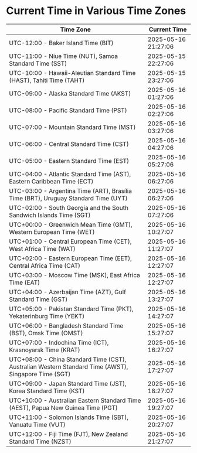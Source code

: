 # Current Time in Various Time Zones

| Time Zone | Current Time |
|-----------|--------------|
| UTC-12:00 - Baker Island Time (BIT) | 2025-05-16 21:27:06 |
| UTC-11:00 - Niue Time (NUT), Samoa Standard Time (SST) | 2025-05-15 22:27:06 |
| UTC-10:00 - Hawaii-Aleutian Standard Time (HAST), Tahiti Time (TAHT) | 2025-05-15 23:27:06 |
| UTC-09:00 - Alaska Standard Time (AKST) | 2025-05-16 01:27:06 |
| UTC-08:00 - Pacific Standard Time (PST) | 2025-05-16 02:27:06 |
| UTC-07:00 - Mountain Standard Time (MST) | 2025-05-16 03:27:06 |
| UTC-06:00 - Central Standard Time (CST) | 2025-05-16 04:27:06 |
| UTC-05:00 - Eastern Standard Time (EST) | 2025-05-16 05:27:06 |
| UTC-04:00 - Atlantic Standard Time (AST), Eastern Caribbean Time (ECT) | 2025-05-16 06:27:06 |
| UTC-03:00 - Argentina Time (ART), Brasília Time (BRT), Uruguay Standard Time (UYT) | 2025-05-16 06:27:06 |
| UTC-02:00 - South Georgia and the South Sandwich Islands Time (SGT) | 2025-05-16 07:27:06 |
| UTC±00:00 - Greenwich Mean Time (GMT), Western European Time (WET) | 2025-05-16 10:27:07 |
| UTC+01:00 - Central European Time (CET), West Africa Time (WAT) | 2025-05-16 11:27:07 |
| UTC+02:00 - Eastern European Time (EET), Central Africa Time (CAT) | 2025-05-16 12:27:07 |
| UTC+03:00 - Moscow Time (MSK), East Africa Time (EAT) | 2025-05-16 12:27:07 |
| UTC+04:00 - Azerbaijan Time (AZT), Gulf Standard Time (GST) | 2025-05-16 13:27:07 |
| UTC+05:00 - Pakistan Standard Time (PKT), Yekaterinburg Time (YEKT) | 2025-05-16 14:27:07 |
| UTC+06:00 - Bangladesh Standard Time (BST), Omsk Time (OMST) | 2025-05-16 15:27:07 |
| UTC+07:00 - Indochina Time (ICT), Krasnoyarsk Time (KRAT) | 2025-05-16 16:27:07 |
| UTC+08:00 - China Standard Time (CST), Australian Western Standard Time (AWST), Singapore Time (SGT) | 2025-05-16 17:27:07 |
| UTC+09:00 - Japan Standard Time (JST), Korea Standard Time (KST) | 2025-05-16 18:27:07 |
| UTC+10:00 - Australian Eastern Standard Time (AEST), Papua New Guinea Time (PGT) | 2025-05-16 19:27:07 |
| UTC+11:00 - Solomon Islands Time (SBT), Vanuatu Time (VUT) | 2025-05-16 20:27:07 |
| UTC+12:00 - Fiji Time (FJT), New Zealand Standard Time (NZST) | 2025-05-16 21:27:07 |
